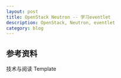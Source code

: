 ```yaml
---
layout: post
title: OpenStack Neutron -- 学习eventlet
description: OpenStack, Neutron, eventlet
category: blog
---
```


## 参考资料

技术与阅读 Template
